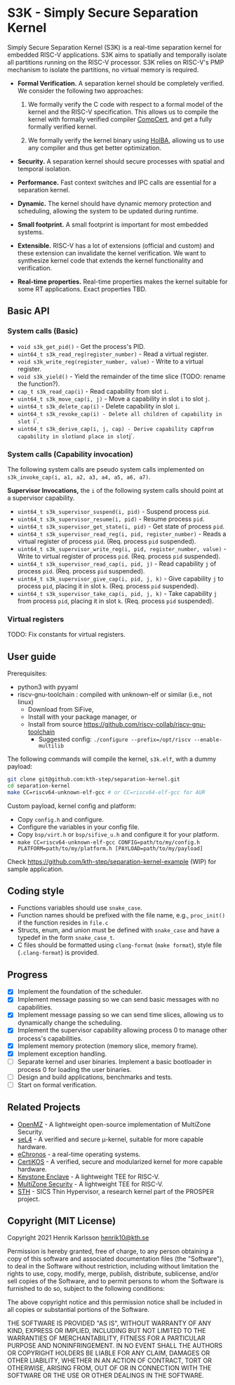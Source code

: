 # S3K - Simply Secure Separation Kernel

Simply Secure Separation Kernel (S3K) is a real-time separation kernel for embedded RISC-V applications. S3K aims to spatially and temporally isolate all partitions running on the RISC-V processor. S3K relies on RISC-V's PMP mechanism to isolate the partitions, no virtual memory is required.


- **Formal Verification.** A separation kernel should be completely verified. We consider the following two approaches:

    1. We formally verify the C code with respect to a formal model of the kernel and the RISC-V specification. This allows us to compile the kernel with formally verified compiler [CompCert](https://github.com/AbsInt/CompCert), and get a fully formally verified kernel.

    2. We formally verify the kernel binary using [HolBA](https://github.com/kth-step/HolBA), allowing us to use any compiler and thus get better optimization.

- **Security.** A separation kernel should secure processes with spatial and temporal isolation.

- **Performance.** Fast context switches and IPC calls are essential for a separation kernel.

- **Dynamic.** The kernel should have dynamic memory protection and scheduling, allowing the system to be updated during runtime.

- **Small footprint.** A small footprint is important for most embedded systems.

- **Extensible.** RISC-V has a lot of extensions (official and custom) and these extension can invalidate the kernel verification. We want to synthesize kernel code that extends the kernel functionality and verification.

- **Real-time properties.** Real-time properties makes the kernel suitable for some RT applications. Exact properties TBD.

## Basic API

### System calls (Basic)

- `void s3k_get_pid()` - Get the process's PID.
- `uint64_t s3k_read_reg(register_number)` - Read a virtual register.
- `void s3k_write_reg(register_number, value)` - Write to a virtual register.
- `void s3k_yield()` - Yield the remainder of the time slice (TODO: rename the function?).
- `cap_t s3k_read_cap(i)` - Read capability from slot `i`.
- `uint64_t s3k_move_cap(i, j)` - Move a capability in slot `i` to slot `j`.
- `uint64_t s3k_delete_cap(i)` -  Delete capability in slot `i`.
- `uint64_t s3k_revoke_cap(i) - Delete all children of capability in slot `i`.
- `uint64_t s3k_derive_cap(i, j, cap) - Derive capability `cap` from capability in slot `i` and place in slot `j`.

### System calls (Capability invocation)
The following system calls are pseudo system calls implemented on `s3k_invoke_cap(i, a1, a2, a3, a4, a5, a6, a7)`.

**Supervisor Invocations,** the `i` of the following system calls should point at a supervisor capability.
- `uint64_t s3k_supervisor_suspend(i, pid)` - Suspend process `pid`.
- `uint64_t s3k_supervisor_resume(i, pid)` - Resume process `pid`.
- `uint64_t s3k_supervisor_get_state(i, pid)` - Get state of process `pid`.
- `uint64_t s3k_supervisor_read_reg(i, pid, register_number)` - Reads a virtual register of process `pid`. (Req. process `pid` suspended).
- `uint64_t s3k_supervisor_write_reg(i, pid, register_number, value)` - Write to virtual register of process `pid`. (Req. process `pid` suspended).
- `uint64_t s3k_supervisor_read_cap(i, pid, j)` - Read capability `j` of process `pid`. (Req. process `pid` suspended).
- `uint64_t s3k_supervisor_give_cap(i, pid, j, k)` - Give capability `j` to process `pid`, placing it in slot `k`. (Req. process `pid` suspended).
- `uint64_t s3k_supervisor_take_cap(i, pid, j, k)` - Take capability `j` from process `pid`, placing it in slot `k`. (Req. process `pid` suspended).

### Virtual registers
TODO: Fix constants for virtual registers.

## User guide

Prerequisites:
- python3 with pyyaml
- riscv-gnu-toolchain : compiled with unknown-elf or similar (i.e., not linux)
    + Download from SiFive, 
    + Install with your package manager, or
    + Install from source https://github.com/riscv-collab/riscv-gnu-toolchain
        + Suggested config: `./configure --prefix=/opt/riscv --enable-multilib`

The following commands will compile the kernel, `s3k.elf`, with a dummy payload:
```bash
git clone git@github.com:kth-step/separation-kernel.git
cd separation-kernel
make CC=riscv64-unknown-elf-gcc # or CC=riscv64-elf-gcc for AUR
```

Custom payload, kernel config and platform:
+ Copy `config.h` and configure.
+ Configure the variables in your config file. 
+ Copy `bsp/virt.h` or `bsp/sifive_u.h` and configure it for your platform.
+ `make CC=riscv64-unknown-elf-gcc CONFIG=path/to/my/config.h PLATFORM=path/to/my/platform.h [PAYLOAD=path/to/my/payload]`

Check https://github.com/kth-step/separation-kernel-example (WIP) for sample application.

## Coding style

- Functions variables should use `snake_case`.
- Function names should be prefixed with the file name, e.g., `proc_init()` if the function resides in `file.c`
- Structs, enum, and union must be defined with `snake_case` and have a typedef in the form `snake_case_t`.
- C files should be formatted using `clang-format` (`make format`), style file (`.clang-format`) is provided.

## Progress

- [x] Implement the foundation of the scheduler.
- [x] Implement message passing so we can send basic messages with no capabilities.
- [x] Implement message passing so we can send time slices, allowing us to dynamically change the scheduling.
- [x] Implement the supervisor capability allowing process 0 to manage other process's capabilities.
- [x] Implement memory protection (memory slice, memory frame).
- [x] Implement exception handling.
- [ ] Separate kernel and user binaries.  Implement a basic bootloader in process 0 for loading the user binaries.
- [ ] Design and build applications, benchmarks and tests.
- [ ] Start on formal verification.

## Related Projects 
- [OpenMZ](https://github.com/castor-software/openmz) - A lightweight open-source implementation of MultiZone Security.
- [seL4](https://sel4.systems/) - A verified and secure µ-kernel, suitable for more capable hardware.
- [eChronos](https://github.com/echronos/echronos) - a real-time operating systems.
- [CertiKOS](http://flint.cs.yale.edu/certikos/) - A verified, secure and modularized kernel for more capable hardware.
- [Keystone Enclave](https://github.com/keystone-enclave/keystone) - A lightweight TEE for RISC-V.
- [MultiZone Security](https://hex-five.com) - A lightweight TEE for RISC-V.
- [STH](https://bitbucket.org/sicssec/sth/src/master/) - SICS Thin Hypervisor, a research kernel part of the PROSPER project.

## Copyright (MIT License)

Copyright 2021 Henrik Karlsson <henrik10@kth.se>

Permission is hereby granted, free of charge, to any person obtaining a copy of
this software and associated documentation files (the "Software"), to deal in
the Software without restriction, including without limitation the rights to
use, copy, modify, merge, publish, distribute, sublicense, and/or sell copies
of the Software, and to permit persons to whom the Software is furnished to do
so, subject to the following conditions:

The above copyright notice and this permission notice shall be included in all
copies or substantial portions of the Software.

THE SOFTWARE IS PROVIDED "AS IS", WITHOUT WARRANTY OF ANY KIND, EXPRESS OR
IMPLIED, INCLUDING BUT NOT LIMITED TO THE WARRANTIES OF MERCHANTABILITY,
FITNESS FOR A PARTICULAR PURPOSE AND NONINFRINGEMENT. IN NO EVENT SHALL THE
AUTHORS OR COPYRIGHT HOLDERS BE LIABLE FOR ANY CLAIM, DAMAGES OR OTHER
LIABILITY, WHETHER IN AN ACTION OF CONTRACT, TORT OR OTHERWISE, ARISING FROM,
OUT OF OR IN CONNECTION WITH THE SOFTWARE OR THE USE OR OTHER DEALINGS IN THE
SOFTWARE.

